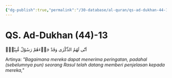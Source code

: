 ```yaml
---
{"dg-publish":true,"permalink":"/30-database/al-quran/qs-ad-dukhan-44-13/"}
---
```



# QS. Ad-Dukhan (44)-13
اَنّٰى لَهُمُ الذِّكْرٰى وَقَدْ جَاۤءَهُمْ رَسُوْلٌ مُّبِيْنٌۙ 

Artinya: *"Bagaimana mereka dapat menerima peringatan, padahal (sebelumnya pun) seorang Rasul telah datang memberi penjelasan kepada mereka,"*
